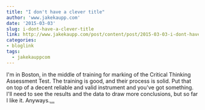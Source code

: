 ```yaml
---
title: "I don't have a clever title"
author: 'www.jakekaupp.com'
date: '2015-03-03'
slug: i-dont-have-a-clever-title
link: http://www.jakekaupp.com/post/content/post/2015-03-03-i-dont-have-a-clever-title-ivmooc-week-6-networks/
categories:
- bloglink
tags:
  - jakekauppcom
---
```


I'm in Boston, in the middle of training for marking of the Critical Thinking Assessment Test. The training is good, and their process is solid. Put that on top of a decent reliable and valid instrument and you've got something. I'll need to see the results and the data to draw more conclusions, but so far I like it. Anyways.[... <i class="fas fa-external-link-alt"></i>](http://www.jakekaupp.com/post/content/post/2015-03-03-i-dont-have-a-clever-title-ivmooc-week-6-networks/)

